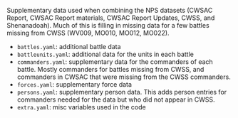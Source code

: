 Supplementary data used when combining the NPS datasets (CWSAC Report, CWSAC Report materials, CWSAC Report Updates, CWSS, and Shenanadoah).
Much of this is filling in missing data for a few battles missing from CWSS (WV009, MO010, MO012, MO022).

- `battles.yaml`: additional battle data
- `battleunits.yaml`: additional data for the units in each battle
- `commanders.yaml`: supplementary data for the commanders of each battle. Mostly commanders for battles missing from CWSS, and commanders in CWSAC that were missing from the CWSS commanders.
- `forces.yaml`: supplementary force data
- `persons.yaml`: supplementary person data. This adds person entries for commanders needed for the data but who did not appear in CWSS.
- `extra.yaml`: misc variables used in the code

